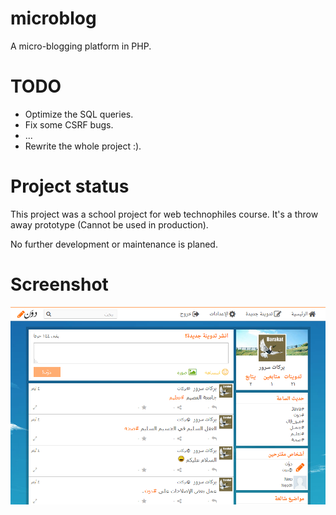 # microblog
A micro-blogging platform in PHP.

# TODO
* Optimize the SQL queries.
* Fix some CSRF bugs.
* ...
* Rewrite the whole project :).

# Project status
This project was a school project for web technophiles course. It's a throw away prototype (Cannot be used in production).

No further development or maintenance is planed.

# Screenshot

![screenshot](doc/screenshot.PNG)